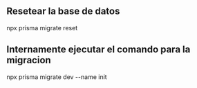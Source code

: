 ## Resetear la base de datos
npx prisma migrate reset

## Internamente ejecutar el comando para la migracion 
npx prisma migrate dev --name init